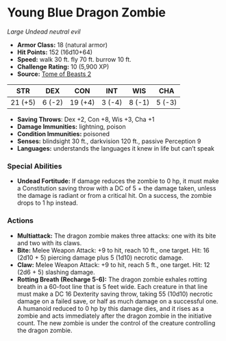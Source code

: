# Young Blue Dragon Zombie

*Large* *Undead* *neutral evil*

- **Armor Class:** 18 (natural armor)
- **Hit Points:** 152 (16d10+64)
- **Speed:** walk 30 ft. fly 70 ft. burrow 10 ft.
- **Challenge Rating:** 10 (5,900 XP)
- **Source:** [Tome of Beasts 2](https://koboldpress.com/kpstore/product/tome-of-beasts-2-for-5th-edition/)

| STR | DEX | CON | INT | WIS | CHA |
| --- | --- | --- | --- | --- | --- |
| 21 (+5) | 6 (-2) | 19 (+4) | 3 (-4) | 8 (-1) | 5 (-3) |

- **Saving Throws**: Dex +2, Con +8, Wis +3, Cha +1
- **Damage Immunities:** lightning, poison
- **Condition Immunities:** poisoned
- **Senses:** blindsight 30 ft., darkvision 120 ft., passive Perception 9
- **Languages:** understands the languages it knew in life but can’t speak
### Special Abilities
- **Undead Fortitude:** If damage reduces the zombie to 0 hp, it must make a Constitution saving throw with a DC of 5 + the damage taken, unless the damage is radiant or from a critical hit. On a success, the zombie drops to 1 hp instead.
### Actions
- **Multiattack:** The dragon zombie makes three attacks: one with its bite and two with its claws.
- **Bite:** Melee Weapon Attack: +9 to hit, reach 10 ft., one target. Hit: 16 (2d10 + 5) piercing damage plus 5 (1d10) necrotic damage.
- **Claw:** Melee Weapon Attack: +9 to hit, reach 5 ft., one target. Hit: 12 (2d6 + 5) slashing damage.
- **Rotting Breath (Recharge 5-6):** The dragon zombie exhales rotting breath in a 60-foot line that is 5 feet wide. Each creature in that line must make a DC 16 Dexterity saving throw, taking 55 (10d10) necrotic damage on a failed save, or half as much damage on a successful one. A humanoid reduced to 0 hp by this damage dies, and it rises as a zombie and acts immediately after the dragon zombie in the initiative count. The new zombie is under the control of the creature controlling the dragon zombie.
